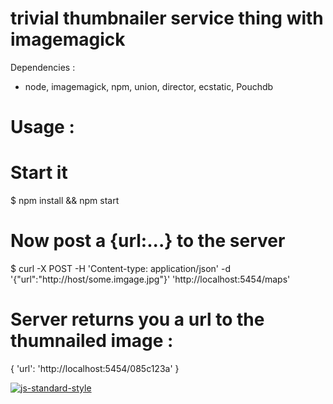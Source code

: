  trivial thumbnailer service thing with imagemagick
 ===================================================

Dependencies :

* node, imagemagick, npm, union, director, ecstatic, Pouchdb

 Usage :
=========

 Start it
 ========
$ npm install && npm start

 Now post a {url:...} to the server
====================================
$ curl -X POST -H 'Content-type: application/json' -d  '{"url":"http://host/some.imgage.jpg"}' 'http://localhost:5454/maps'


 Server returns you a url to the thumnailed image :
=====================================
{ 'url': 'http://localhost:5454/085c123a' }


[![js-standard-style](https://cdn.rawgit.com/feross/standard/master/badge.svg)](https://github.com/feross/standard)
